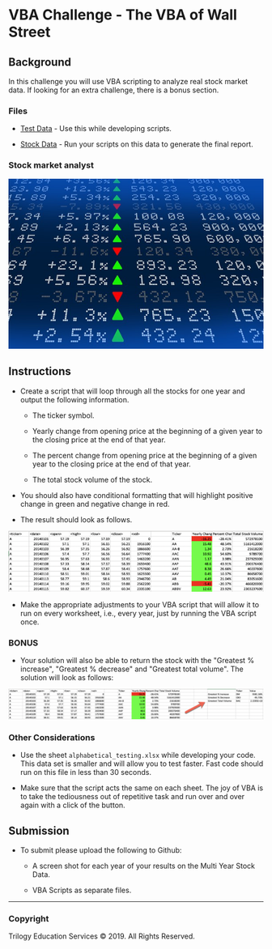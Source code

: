 # VBA Challenge - The VBA of Wall Street

## Background

In this challenge you will use VBA scripting to analyze real stock market data. If looking for an extra challenge, there is a bonus section.

### Files

* [Test Data](Resources/alphabetical_testing.xlsx) - Use this while developing scripts.

* [Stock Data](Resources/Multiple_year_stock_data.xlsx) - Run your scripts on this data to generate the final report.

### Stock market analyst

![stock Market](Images/stockmarket.jpg)

## Instructions

* Create a script that will loop through all the stocks for one year and output the following information.

  * The ticker symbol.

  * Yearly change from opening price at the beginning of a given year to the closing price at the end of that year.

  * The percent change from opening price at the beginning of a given year to the closing price at the end of that year.

  * The total stock volume of the stock.

* You should also have conditional formatting that will highlight positive change in green and negative change in red.

* The result should look as follows.

![moderate_solution](Images/moderate_solution.png)

* Make the appropriate adjustments to your VBA script that will allow it to run on every worksheet, i.e., every year, just by running the VBA script once.

### BONUS

* Your solution will also be able to return the stock with the "Greatest % increase", "Greatest % decrease" and "Greatest total volume". The solution will look as follows:

![hard_solution](Images/hard_solution.png)

### Other Considerations

* Use the sheet `alphabetical_testing.xlsx` while developing your code. This data set is smaller and will allow you to test faster. Fast code should run on this file in less than 30 seconds.

* Make sure that the script acts the same on each sheet. The joy of VBA is to take the tediousness out of repetitive task and run over and over again with a click of the button.

## Submission

* To submit please upload the following to Github:

  * A screen shot for each year of your results on the Multi Year Stock Data.

  * VBA Scripts as separate files.
- - -

### Copyright

Trilogy Education Services © 2019. All Rights Reserved.
